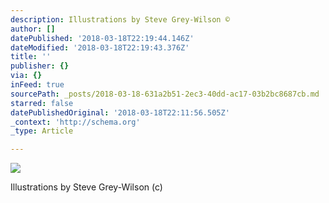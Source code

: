 ```yaml
---
description: Illustrations by Steve Grey-Wilson ©
author: []
datePublished: '2018-03-18T22:19:44.146Z'
dateModified: '2018-03-18T22:19:43.376Z'
title: ''
publisher: {}
via: {}
inFeed: true
sourcePath: _posts/2018-03-18-631a2b51-2ec3-40dd-ac17-03b2bc8687cb.md
starred: false
datePublishedOriginal: '2018-03-18T22:11:56.505Z'
_context: 'http://schema.org'
_type: Article

---
```

![](https://the-grid-user-content.s3-us-west-2.amazonaws.com/77f4313f-4751-4694-9eb4-c6d912c86fa4.png)

Illustrations by Steve Grey-Wilson (c)